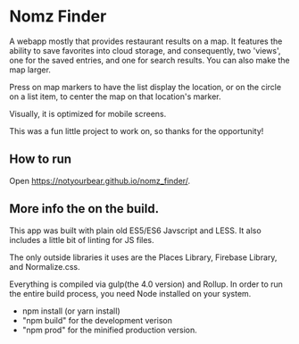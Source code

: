 # Nomz Finder
A webapp mostly that provides restaurant results on a map. It features the ability to save favorites into cloud storage, and consequently, two 'views', one for the saved entries, and one for search results. You can also make the map larger.

Press on map markers to have the list display the location, or on the circle on a list item, to center the map on that location's marker.

Visually, it is optimized for mobile screens.

This was a fun little project to work on, so thanks for the opportunity!

## How to run
Open https://notyourbear.github.io/nomz_finder/.

## More info the on the build.
This app was built with plain old ES5/ES6 Javscript and LESS. It also includes a little bit of linting for JS files.

The only outside libraries it uses are the Places Library, Firebase Library, and Normalize.css.

Everything is compiled via gulp(the 4.0 version) and Rollup. In order to run the entire build process, you need Node installed on your system.

* npm install (or yarn install)
* "npm build" for the development verison
* "npm prod" for the minified production version.
